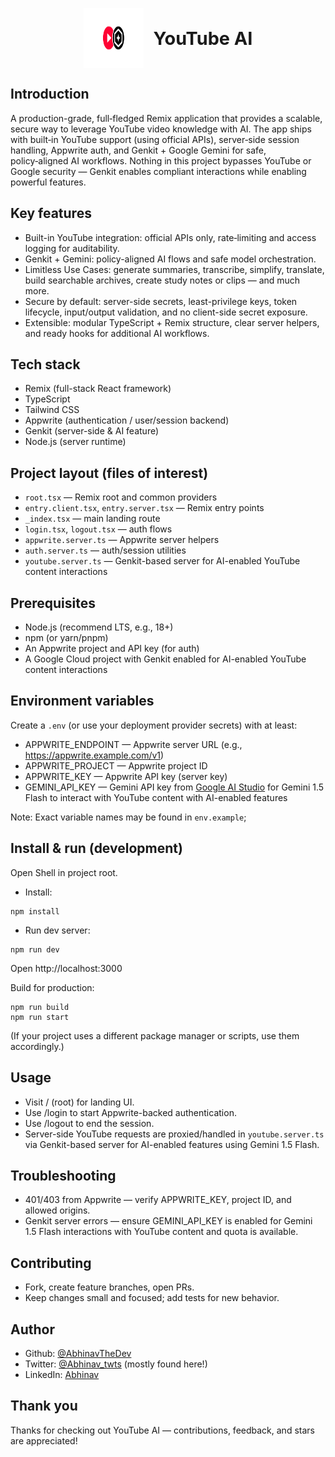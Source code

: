<p align="center">
    <a href="https://github.com/abhinavthedev/youtube-ai" style="text-decoration: none; color: inherit;">
        <img src="./public/logo.svg" alt="YouTube AI logo" width="96" height="96" style="vertical-align: middle; margin-right: 12px;" />
        <span style="font-size: 1.8rem; font-weight: 700; vertical-align: middle;">YouTube AI</span>
    </a>
</p>

## Introduction

A production-grade, full‑fledged Remix application that provides a scalable, secure way to leverage YouTube video knowledge with AI. The app ships with built‑in YouTube support (using official APIs), server‑side session handling, Appwrite auth, and Genkit + Google Gemini for safe, policy‑aligned AI workflows. Nothing in this project bypasses YouTube or Google security — Genkit enables compliant interactions while enabling powerful features.

## Key features

- Built-in YouTube integration: official APIs only, rate‑limiting and access logging for auditability.  
- Genkit + Gemini: policy-aligned AI flows and safe model orchestration.  
- Limitless Use Cases: generate summaries, transcribe, simplify, translate, build searchable archives, create study notes or clips — and much more.
- Secure by default: server-side secrets, least-privilege keys, token lifecycle, input/output validation, and no client-side secret exposure.  
- Extensible: modular TypeScript + Remix structure, clear server helpers, and ready hooks for additional AI workflows.


## Tech stack

- Remix (full-stack React framework)
- TypeScript
- Tailwind CSS
- Appwrite (authentication / user/session backend)
- Genkit (server-side & AI feature)
- Node.js (server runtime)

## Project layout (files of interest)

- `root.tsx` — Remix root and common providers
- `entry.client.tsx`, `entry.server.tsx` — Remix entry points
- `_index.tsx` — main landing route
- `login.tsx`, `logout.tsx` — auth flows
- `appwrite.server.ts` — Appwrite server helpers
- `auth.server.ts` — auth/session utilities
- `youtube.server.ts` — Genkit-based server for AI-enabled YouTube content interactions

## Prerequisites

- Node.js (recommend LTS, e.g., 18+)
- npm (or yarn/pnpm)
- An Appwrite project and API key (for auth)
- A Google Cloud project with Genkit enabled for AI-enabled YouTube content interactions

## Environment variables

Create a `.env` (or use your deployment provider secrets) with at least:

- APPWRITE_ENDPOINT — Appwrite server URL (e.g., https://appwrite.example.com/v1)
- APPWRITE_PROJECT — Appwrite project ID
- APPWRITE_KEY — Appwrite API key (server key)
- GEMINI_API_KEY — Gemini API key from [Google AI Studio](https://aistudio.google.com/app/) for Gemini 1.5 Flash to interact with YouTube content with AI-enabled features

Note: Exact variable names may be found in `env.example`;

## Install & run (development)

Open Shell in project root.

- Install:

```
npm install
```

- Run dev server:

```
npm run dev
```

Open http://localhost:3000

Build for production:

```
npm run build
npm run start
```

(If your project uses a different package manager or scripts, use them accordingly.)

## Usage

- Visit / (root) for landing UI.
- Use /login to start Appwrite-backed authentication.
- Use /logout to end the session.
- Server-side YouTube requests are proxied/handled in `youtube.server.ts` via Genkit-based server for AI-enabled features using Gemini 1.5 Flash.

## Troubleshooting

- 401/403 from Appwrite — verify APPWRITE_KEY, project ID, and allowed origins.
- Genkit server errors — ensure GEMINI_API_KEY is enabled for Gemini 1.5 Flash interactions with YouTube content and quota is available.

## Contributing

- Fork, create feature branches, open PRs.
- Keep changes small and focused; add tests for new behavior.

## Author

- Github: [@AbhinavTheDev](https://github.com/abhinavthedev)
- Twitter: [@Abhinav_twts](https://x.com/abhinav_twts) (mostly found here!)
- LinkedIn: [Abhinav](https://www.linkedin.com/in/say-hi-to-abhinav/)

## Thank you

Thanks for checking out YouTube AI — contributions, feedback, and stars are appreciated!